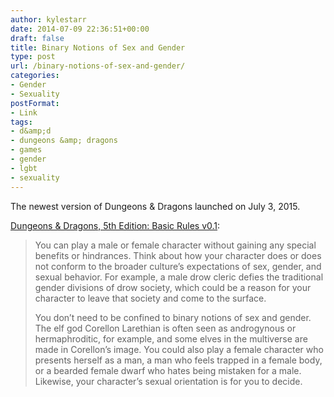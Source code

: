 ```yaml
---
author: kylestarr
date: 2014-07-09 22:36:51+00:00
draft: false
title: Binary Notions of Sex and Gender
type: post
url: /binary-notions-of-sex-and-gender/
categories:
- Gender
- Sexuality
postFormat:
- Link
tags:
- d&amp;d
- dungeons &amp; dragons
- games
- gender
- lgbt
- sexuality
---
```


The newest version of Dungeons & Dragons launched on July 3, 2015.

[Dungeons & Dragons, 5th Edition: Basic Rules v0.1](http://www.wizards.com/dnd/Article.aspx?x=dnd/basicrules):


<blockquote>You can play a male or female character without gaining any special benefits or hindrances. Think about how your character does or does not conform to the broader culture’s expectations of sex, gender, and sexual behavior. For example, a male drow cleric defies the traditional gender divisions of drow society, which could be a reason for your character to leave that society and come to the surface.

You don’t need to be confined to binary notions of sex and gender. The elf god Corellon Larethian is often seen as androgynous or hermaphroditic, for example, and some elves in the multiverse are made in Corellon’s image. You could also play a female character who presents herself as a man, a man who feels trapped in a female body, or a bearded female dwarf who hates being mistaken for a male. Likewise, your character’s sexual orientation is for you to decide.</blockquote>
